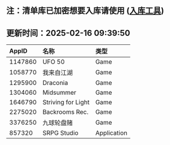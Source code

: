 ## 注：清单库已加密想要入库请使用 ([入库工具](https://github.com/BlankTMing/ManifestAutoUpdate/releases))

## 更新时间：2025-02-16 09:39:50
| AppID | 名称 | 类型  |
| :-------------------- | :----------------------------- | :----------- |
| 1147860 | UFO 50| Game |
| 1058770 | 我来自江湖| Game |
| 1295900 | Draconia| Game |
| 1304060 | Midsummer| Game |
| 1646790 | Striving for Light| Game |
| 2275020 | Backrooms Rec.| Game |
| 3376250 | 九球轮盘赌| Game |
| 857320 | SRPG Studio| Application |
